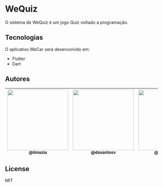 # WeQuiz
O sistema de WeQuiz é um jogo Quiz voltado a programação.

## Tecnologias
O aplicativo WeCar será desenvolvido em:

- Flutter
- Dart

## Autores

| [<img src="https://avatars.githubusercontent.com/u/32038004?v=2" width="200px" height="auto"><br><sub>@limazia</sub>](https://github.com/limazia) | [<img src="https://avatars.githubusercontent.com/u/102265413?v=4" width="200px" height="auto"><br><sub>@dosantosv</sub>](https://github.com/dosantosv) | [<img src="https://avatars.githubusercontent.com/u/89888509?v=2" width="200px" height="auto"><br><sub>@luisrenato02</sub>](https://github.com/luisrenato02) | [<img src="https://avatars.githubusercontent.com/u/83615741?v=4" width="200px" height="auto"><br><sub>@gabrieloliveira2111</sub>](https://github.com/gabrieloliveira2111) | [<img src="https://avatars.githubusercontent.com/u/102265662?v=4" width="200px" height="auto"><br><sub>@Viniciusferreiraw</sub>](https://github.com/Viniciusferreiraw) | 
|---|---|---|---|---|

## License

MIT

